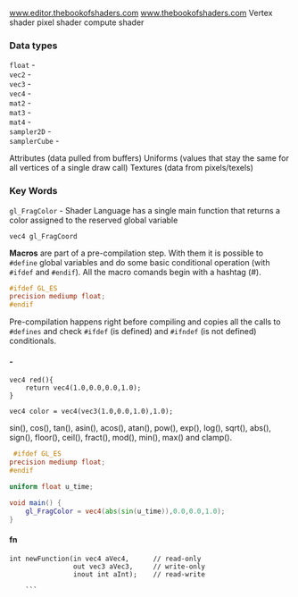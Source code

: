 
www.editor.thebookofshaders.com
www.thebookofshaders.com
Vertex shader pixel shader compute shader


### Data types  

`float` -  
`vec2` -   
`vec3` -   
`vec4` -   
`mat2` -   
`mat3` -   
`mat4` -   
`sampler2D` -  
`samplerCube` - 

Attributes (data pulled from buffers)
Uniforms (values that stay the same for all vertices of a single draw call)
Textures (data from pixels/texels)

### Key Words

`gl_FragColor` - Shader Language has a single main function that returns a color assigned to the reserved global variable 

`vec4 gl_FragCoord`  

**Macros** are part of a pre-compilation step. With them it is possible to `#define` global variables and do some basic conditional operation (with `#ifdef` and `#endif`). All the macro comands begin with a hashtag (#).  
```glsl
#ifdef GL_ES
precision mediump float;
#endif
```
Pre-compilation happens right before compiling and copies all the calls to `#defines` and check `#ifdef` (is defined) and `#ifndef` (is not defined) conditionals.


#### - 

```
vec4 red(){
    return vec4(1.0,0.0,0.0,1.0);
}
```

```
vec4 color = vec4(vec3(1.0,0.0,1.0),1.0);
```
 sin(), cos(), tan(), asin(), acos(), atan(), pow(), exp(), log(), sqrt(), abs(), sign(), floor(), ceil(), fract(), mod(), min(), max() and clamp().
 
```glsl
 #ifdef GL_ES
precision mediump float;
#endif

uniform float u_time;

void main() {
	gl_FragColor = vec4(abs(sin(u_time)),0.0,0.0,1.0);
}
```
#### fn
```
int newFunction(in vec4 aVec4,      // read-only
                out vec3 aVec3,     // write-only
                inout int aInt);    // read-write
		
	```
